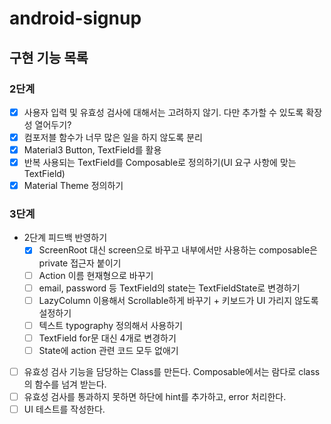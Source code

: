 # android-signup

## 구현 기능 목록

### 2단계
- [x] 사용자 입력 및 유효성 검사에 대해서는 고려하지 않기. 다만 추가할 수 있도록 확장성 열어두기?
- [x] 컴포저블 함수가 너무 많은 일을 하지 않도록 분리
- [x] Material3 Button, TextField를 활용
- [x] 반복 사용되는 TextField를 Composable로 정의하기(UI 요구 사항에 맞는 TextField)
- [x] Material Theme 정의하기

### 3단계
- 2단계 피드백 반영하기
  - [x] ScreenRoot 대신 screen으로 바꾸고 내부에서만 사용하는 composable은 private 접근자 붙이기
  - [ ] Action 이름 현재형으로 바꾸기
  - [ ] email, password 등 TextField의 state는 TextFieldState로 변경하기
  - [ ] LazyColumn 이용해서 Scrollable하게 바꾸기 + 키보드가 UI 가리지 않도록 설정하기
  - [ ] 텍스트 typography 정의해서 사용하기
  - [ ] TextField for문 대신 4개로 변경하기
  - [ ] State에 action 관련 코드 모두 없애기
- [ ] 유효성 검사 기능을 담당하는 Class를 만든다. Composable에서는 람다로 class의 함수를 넘겨 받는다.
- [ ] 유효성 검사를 통과하지 못하면 하단에 hint를 추가하고, error 처리한다.
- [ ] UI 테스트를 작성한다.
